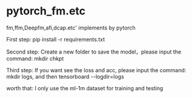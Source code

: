 # pytorch_fm.etc
fm,ffm,Deepfm,afi,dcap.etc' implements by pytorch

First step: pip install -r requirements.txt

Second step: Create a new folder to save the model，please input the command: mkdir chkpt

Third step: If you want see the loss and acc, please input the command: mkdir logs, and then tensorboard --logdir=logs

worth that: I only use the ml-1m dataset for training and testing
